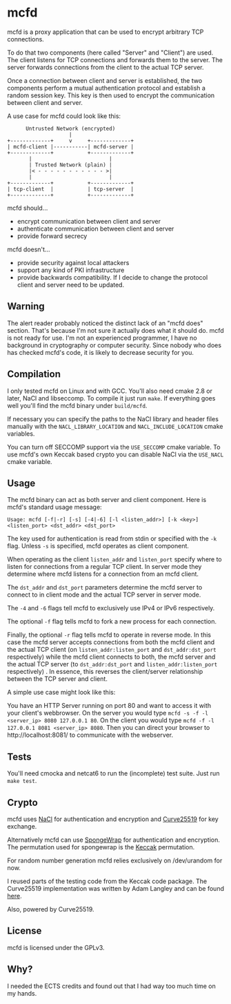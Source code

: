 mcfd
====

mcfd is a proxy application that can be used to encrypt arbitrary TCP connections.

To do that two components (here called "Server" and "Client") are used. The client
listens for TCP connections and forwards them to the server. The server forwards
connections from the client to the actual TCP server.

Once a connection between client and server is established, the two components
perform a mutual authentication protocol and establish a random session key. This key
is then used to encrypt the communication between client and server.

A use case for mcfd could look like this:

          Untrusted Network (encrypted)
                        |
    +-------------+     v     +-------------+
    | mcfd-client |-----------| mcfd-server |
    +-------------+           +-------------+
           |                         |
           | Trusted Network (plain) |
           |< - - - - - - - - - - - >|
           |                         |
    +-------------+           +-------------+
    | tcp-client  |           | tcp-server  |
    +-------------+           +-------------+

mcfd should...

* encrypt communication between client and server
* authenticate communication between client and server
* provide forward secrecy

mcfd doesn't...

* provide security against local attackers
* support any kind of PKI infrastructure
* provide backwards compatibility. If I decide to change the protocol client and server
  need to be updated.

Warning
-------

The alert reader probably noticed the distinct lack of an "mcfd does" section. That's
because I'm not sure it actually does what it should do. mcfd is not ready for use. I'm
not an experienced programmer, I have no background in cryptography or computer security.
Since nobody who does has checked mcfd's code, it is likely to decrease security for you.

Compilation
-----------

I only tested mcfd on Linux and with GCC. You'll also need cmake 2.8 or later, NaCl and
libseccomp. To compile it just run `make`. If everything goes well you'll find the mcfd
binary under `build/mcfd`.

If necessary you can specify the paths to the NaCl library and header files manually with
the `NACL_LIBRARY_LOCATION` and `NACL_INCLUDE_LOCATION` cmake variables.

You can turn off SECCOMP support via the `USE_SECCOMP` cmake variable. To use mcfd's own
Keccak based crypto you can disable NaCl via the `USE_NACL` cmake variable.

Usage
-----

The mcfd binary can act as both server and client component. Here is mcfd's standard usage
message:

`Usage: mcfd [-f|-r] [-s] [-4|-6] [-l <listen_addr>] [-k <key>] <listen_port> <dst_addr> <dst_port>`

The key used for authentication is read from stdin or specified with the `-k` flag. Unless
`-s` is specified, mcfd operates as client component.

When operating as the client `listen_addr` and `listen_port` specify where to listen for
connections from a regular TCP client. In server mode they determine where mcfd listens
for a connection from an mcfd client.

The `dst_addr` and `dst_port` parameters determine the mcfd server to connect to in client
mode and the actual TCP server in server mode.

The `-4` and `-6` flags tell mcfd to exclusively use IPv4 or IPv6 respectively.

The optional `-f` flag tells mcfd to fork a new process for each connection.

Finally, the optional `-r` flag tells mcfd to operate in reverse mode. In this case the
mcfd server accepts connections from both the mcfd client and the actual TCP client (on
`listen_addr:listen_port` and `dst_addr:dst_port` respectively) while the mcfd client
connects to both, the mcfd server and the actual TCP server (to `dst_addr:dst_port` and
`listen_addr:listen_port` respectively) . In essence, this reverses the client/server
relationship between the TCP server and client.

A simple use case might look like this:

You have an HTTP Server running on port 80 and want to access it with your client's
webbrowser.
On the server you would type `mcfd -s -f -l <server_ip> 8080 127.0.0.1 80`.
On the client you would type `mcfd -f -l 127.0.0.1 8081 <server_ip> 8080`.
Then you can direct your browser to http://localhost:8081/ to communicate with the
webserver.

Tests
-----

You'll need cmocka and netcat6 to run the (incomplete) test suite. Just run `make test`.

Crypto
------

mcfd uses [NaCl](http://nacl.cr.yp.to) for authentication and encryption and
[Curve25519](http://cr.yp.to/ecdh.html) for key exchange.

Alternatively mcfd can use [SpongeWrap](http://sponge.noekeon.org/SpongeDuplex.pdf) for
authentication and encryption. The permutation used for spongewrap is the
[Keccak](http://keccak.noekeon.org/) permutation.

For random number generation mcfd relies exclusively on /dev/urandom for now.

I reused parts of the testing code from the Keccak code package. The Curve25519
implementation was written by Adam Langley and can be found
[here](https://github.com/agl/curve25519-donna).

Also, powered by Curve25519.

License
-------

mcfd is licensed under the GPLv3.

Why?
----

I needed the ECTS credits and found out that I had way too much time on my hands.
